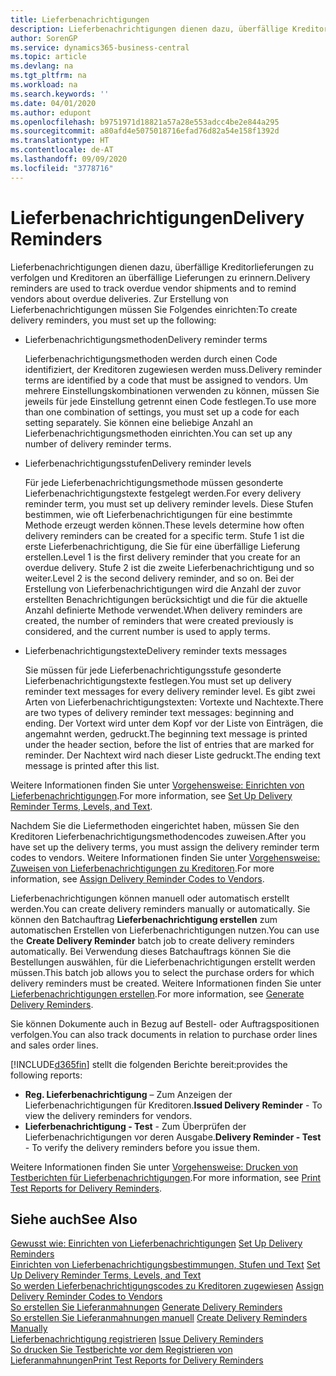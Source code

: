 ```yaml
---
title: Lieferbenachrichtigungen
description: Lieferbenachrichtigungen dienen dazu, überfällige Kreditorlieferungen zu verfolgen und Kreditoren an überfällige Lieferungen zu erinnern.
author: SorenGP
ms.service: dynamics365-business-central
ms.topic: article
ms.devlang: na
ms.tgt_pltfrm: na
ms.workload: na
ms.search.keywords: ''
ms.date: 04/01/2020
ms.author: edupont
ms.openlocfilehash: b9751971d18821a57a28e553adcc4be2e844a295
ms.sourcegitcommit: a80afd4e5075018716efad76d82a54e158f1392d
ms.translationtype: HT
ms.contentlocale: de-AT
ms.lasthandoff: 09/09/2020
ms.locfileid: "3778716"
---
```

# <a name="delivery-reminders"></a><span data-ttu-id="6c078-103">Lieferbenachrichtigungen</span><span class="sxs-lookup"><span data-stu-id="6c078-103">Delivery Reminders</span></span>
<span data-ttu-id="6c078-104">Lieferbenachrichtigungen dienen dazu, überfällige Kreditorlieferungen zu verfolgen und Kreditoren an überfällige Lieferungen zu erinnern.</span><span class="sxs-lookup"><span data-stu-id="6c078-104">Delivery reminders are used to track overdue vendor shipments and to remind vendors about overdue deliveries.</span></span> <span data-ttu-id="6c078-105">Zur Erstellung von Lieferbenachrichtigungen müssen Sie Folgendes einrichten:</span><span class="sxs-lookup"><span data-stu-id="6c078-105">To create delivery reminders, you must set up the following:</span></span>  

- <span data-ttu-id="6c078-106">Lieferbenachrichtigungsmethoden</span><span class="sxs-lookup"><span data-stu-id="6c078-106">Delivery reminder terms</span></span>  

    <span data-ttu-id="6c078-107">Lieferbenachrichtigungsmethoden werden durch einen Code identifiziert, der Kreditoren zugewiesen werden muss.</span><span class="sxs-lookup"><span data-stu-id="6c078-107">Delivery reminder terms are identified by a code that must be assigned to vendors.</span></span> <span data-ttu-id="6c078-108">Um mehrere Einstellungskombinationen verwenden zu können, müssen Sie jeweils für jede Einstellung getrennt einen Code festlegen.</span><span class="sxs-lookup"><span data-stu-id="6c078-108">To use more than one combination of settings, you must set up a code for each setting separately.</span></span> <span data-ttu-id="6c078-109">Sie können eine beliebige Anzahl an Lieferbenachrichtigungsmethoden einrichten.</span><span class="sxs-lookup"><span data-stu-id="6c078-109">You can set up any number of delivery reminder terms.</span></span>  

- <span data-ttu-id="6c078-110">Lieferbenachrichtigungsstufen</span><span class="sxs-lookup"><span data-stu-id="6c078-110">Delivery reminder levels</span></span>  

    <span data-ttu-id="6c078-111">Für jede Lieferbenachrichtigungsmethode müssen gesonderte Lieferbenachrichtigungstexte festgelegt werden.</span><span class="sxs-lookup"><span data-stu-id="6c078-111">For every delivery reminder term, you must set up delivery reminder levels.</span></span> <span data-ttu-id="6c078-112">Diese Stufen bestimmen, wie oft Lieferbenachrichtigungen für eine bestimmte Methode erzeugt werden können.</span><span class="sxs-lookup"><span data-stu-id="6c078-112">These levels determine how often delivery reminders can be created for a specific term.</span></span> <span data-ttu-id="6c078-113">Stufe 1 ist die erste Lieferbenachrichtigung, die Sie für eine überfällige Lieferung erstellen.</span><span class="sxs-lookup"><span data-stu-id="6c078-113">Level 1 is the first delivery reminder that you create for an overdue delivery.</span></span> <span data-ttu-id="6c078-114">Stufe 2 ist die zweite Lieferbenachrichtigung und so weiter.</span><span class="sxs-lookup"><span data-stu-id="6c078-114">Level 2 is the second delivery reminder, and so on.</span></span> <span data-ttu-id="6c078-115">Bei der Erstellung von Lieferbenachrichtigungen wird die Anzahl der zuvor erstellten Benachrichtigungen berücksichtigt und die für die aktuelle Anzahl definierte Methode verwendet.</span><span class="sxs-lookup"><span data-stu-id="6c078-115">When delivery reminders are created, the number of reminders that were created previously is considered, and the current number is used to apply terms.</span></span>  

- <span data-ttu-id="6c078-116">Lieferbenachrichtigungstexte</span><span class="sxs-lookup"><span data-stu-id="6c078-116">Delivery reminder texts messages</span></span>  

    <span data-ttu-id="6c078-117">Sie müssen für jede Lieferbenachrichtigungsstufe gesonderte Lieferbenachrichtigungstexte festlegen.</span><span class="sxs-lookup"><span data-stu-id="6c078-117">You must set up delivery reminder text messages for every delivery reminder level.</span></span> <span data-ttu-id="6c078-118">Es gibt zwei Arten von Lieferbenachrichtigungstexten: Vortexte und Nachtexte.</span><span class="sxs-lookup"><span data-stu-id="6c078-118">There are two types of delivery reminder text messages: beginning and ending.</span></span> <span data-ttu-id="6c078-119">Der Vortext wird unter dem Kopf vor der Liste von Einträgen, die angemahnt werden, gedruckt.</span><span class="sxs-lookup"><span data-stu-id="6c078-119">The beginning text message is printed under the header section, before the list of entries that are marked for reminder.</span></span> <span data-ttu-id="6c078-120">Der Nachtext wird nach dieser Liste gedruckt.</span><span class="sxs-lookup"><span data-stu-id="6c078-120">The ending text message is printed after this list.</span></span>  

<span data-ttu-id="6c078-121">Weitere Informationen finden Sie unter [Vorgehensweise: Einrichten von Lieferbenachrichtigungen](how-to-set-up-delivery-reminder-terms-levels-and-text.md).</span><span class="sxs-lookup"><span data-stu-id="6c078-121">For more information, see [Set Up Delivery Reminder Terms, Levels, and Text](how-to-set-up-delivery-reminder-terms-levels-and-text.md).</span></span>  

<span data-ttu-id="6c078-122">Nachdem Sie die Liefermethoden eingerichtet haben, müssen Sie den Kreditoren Lieferbenachrichtigungsmethodencodes zuweisen.</span><span class="sxs-lookup"><span data-stu-id="6c078-122">After you have set up the delivery terms, you must assign the delivery reminder term codes to vendors.</span></span> <span data-ttu-id="6c078-123">Weitere Informationen finden Sie unter [Vorgehensweise: Zuweisen von Lieferbenachrichtigungen zu Kreditoren](how-to-assign-delivery-reminder-codes-to-vendors.md).</span><span class="sxs-lookup"><span data-stu-id="6c078-123">For more information, see [Assign Delivery Reminder Codes to Vendors](how-to-assign-delivery-reminder-codes-to-vendors.md).</span></span>  

<span data-ttu-id="6c078-124">Lieferbenachrichtigungen können manuell oder automatisch erstellt werden.</span><span class="sxs-lookup"><span data-stu-id="6c078-124">You can create delivery reminders manually or automatically.</span></span> <span data-ttu-id="6c078-125">Sie können den Batchauftrag **Lieferbenachrichtigung erstellen** zum automatischen Erstellen von Lieferbenachrichtigungen nutzen.</span><span class="sxs-lookup"><span data-stu-id="6c078-125">You can use the **Create Delivery Reminder** batch job to create delivery reminders automatically.</span></span> <span data-ttu-id="6c078-126">Bei Verwendung dieses Batchauftrags können Sie die Bestellungen auswählen, für die Lieferbenachrichtigungen erstellt werden müssen.</span><span class="sxs-lookup"><span data-stu-id="6c078-126">This batch job allows you to select the purchase orders for which delivery reminders must be created.</span></span> <span data-ttu-id="6c078-127">Weitere Informationen finden Sie unter [Lieferbenachrichtigungen erstellen](how-to-issue-delivery-reminders.md).</span><span class="sxs-lookup"><span data-stu-id="6c078-127">For more information, see [Generate Delivery Reminders](how-to-issue-delivery-reminders.md).</span></span>  

<span data-ttu-id="6c078-128">Sie können Dokumente auch in Bezug auf Bestell- oder Auftragspositionen verfolgen.</span><span class="sxs-lookup"><span data-stu-id="6c078-128">You can also track documents in relation to purchase order lines and sales order lines.</span></span>  

[!INCLUDE[d365fin](../../includes/d365fin_md.md)] <span data-ttu-id="6c078-129">stellt die folgenden Berichte bereit:</span><span class="sxs-lookup"><span data-stu-id="6c078-129">provides the following reports:</span></span>  

- <span data-ttu-id="6c078-130">**Reg. Lieferbenachrichtigung** – Zum Anzeigen der Lieferbenachrichtigungen für Kreditoren.</span><span class="sxs-lookup"><span data-stu-id="6c078-130">**Issued Delivery Reminder** - To view the delivery reminders for vendors.</span></span>  
- <span data-ttu-id="6c078-131">**Lieferbenachrichtigung - Test** - Zum Überprüfen der Lieferbenachrichtigungen vor deren Ausgabe.</span><span class="sxs-lookup"><span data-stu-id="6c078-131">**Delivery Reminder - Test** - To verify the delivery reminders before you issue them.</span></span>  

<span data-ttu-id="6c078-132">Weitere Informationen finden Sie unter [Vorgehensweise: Drucken von Testberichten für  Lieferbenachrichtigungen](how-to-print-test-reports-for-delivery-reminders.md).</span><span class="sxs-lookup"><span data-stu-id="6c078-132">For more information, see [Print Test Reports for Delivery Reminders](how-to-print-test-reports-for-delivery-reminders.md).</span></span>  

## <a name="see-also"></a><span data-ttu-id="6c078-133">Siehe auch</span><span class="sxs-lookup"><span data-stu-id="6c078-133">See Also</span></span>  
 <span data-ttu-id="6c078-134">[Gewusst wie: Einrichten von Lieferbenachrichtigungen](how-to-set-up-delivery-reminders.md) </span><span class="sxs-lookup"><span data-stu-id="6c078-134">[Set Up Delivery Reminders](how-to-set-up-delivery-reminders.md) </span></span>  
 <span data-ttu-id="6c078-135">[Einrichten von Lieferbenachrichtigungsbestimmungen, Stufen und Text](how-to-set-up-delivery-reminder-terms-levels-and-text.md) </span><span class="sxs-lookup"><span data-stu-id="6c078-135">[Set Up Delivery Reminder Terms, Levels, and Text](how-to-set-up-delivery-reminder-terms-levels-and-text.md) </span></span>  
 <span data-ttu-id="6c078-136">[So werden Lieferbenachrichtigungscodes zu Kreditoren zugewiesen](how-to-assign-delivery-reminder-codes-to-vendors.md) </span><span class="sxs-lookup"><span data-stu-id="6c078-136">[Assign Delivery Reminder Codes to Vendors](how-to-assign-delivery-reminder-codes-to-vendors.md) </span></span>  
 <span data-ttu-id="6c078-137">[So erstellen Sie Lieferanmahnungen](how-to-generate-delivery-reminders.md) </span><span class="sxs-lookup"><span data-stu-id="6c078-137">[Generate Delivery Reminders](how-to-generate-delivery-reminders.md) </span></span>  
 <span data-ttu-id="6c078-138">[So erstellen Sie Lieferanmahnungen manuell](how-to-create-delivery-reminders-manually.md) </span><span class="sxs-lookup"><span data-stu-id="6c078-138">[Create Delivery Reminders Manually](how-to-create-delivery-reminders-manually.md) </span></span>  
 <span data-ttu-id="6c078-139">[Lieferbenachrichtigung registrieren](how-to-issue-delivery-reminders.md) </span><span class="sxs-lookup"><span data-stu-id="6c078-139">[Issue Delivery Reminders](how-to-issue-delivery-reminders.md) </span></span>  
 [<span data-ttu-id="6c078-140">So drucken Sie Testberichte vor dem Registrieren von Lieferanmahnungen</span><span class="sxs-lookup"><span data-stu-id="6c078-140">Print Test Reports for Delivery Reminders</span></span>](how-to-print-test-reports-for-delivery-reminders.md)
